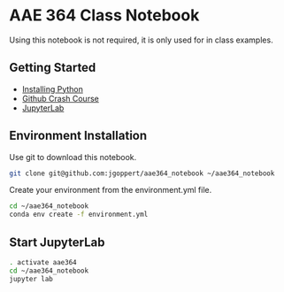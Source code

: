 # AAE 364 Class Notebook

Using this notebook is not required, it is only used for in class examples.

## Getting Started
* [Installing Python](https://www.youtube.com/watch?v=YJC6ldI3hWk)
* [Github Crash Course](https://www.youtube.com/watch?v=SWYqp7iY_Tc)
* [JupyterLab](https://www.youtube.com/watch?v=Gzun8PpyBCo)

## Environment Installation

Use git to download this notebook.

```bash
git clone git@github.com:jgoppert/aae364_notebook ~/aae364_notebook
```

Create your environment from the environment.yml file.

```bash
cd ~/aae364_notebook
conda env create -f environment.yml
```

## Start JupyterLab

```bash
. activate aae364
cd ~/aae364_notebook
jupyter lab
```

